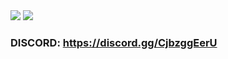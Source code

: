 <img src="https://media.discordapp.net/attachments/884864786033168444/934280771865313340/unknown.png?width=839&height=473">

<img src="https://media.discordapp.net/attachments/884864786033168444/934280847174025226/unknown.png?width=840&height=473">

### DISCORD: https://discord.gg/CjbzggEerU
